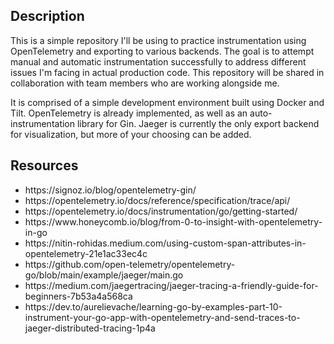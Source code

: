## Description

This is a simple repository I'll be using to practice instrumentation using OpenTelemetry and exporting to various backends. The goal is to attempt manual and automatic instrumentation successfully to address different issues I'm facing in actual production code. This repository will be shared in collaboration with team members who are working alongside me.

It is comprised of a simple development environment built using Docker and Tilt. OpenTelemetry is already implemented, as well as an auto-instrumentation library for Gin. Jaeger is currently the only export backend for visualization, but more of your choosing can be added.

## Resources
<ul>
<li>https://signoz.io/blog/opentelemetry-gin/</li>
<li>https://opentelemetry.io/docs/reference/specification/trace/api/</li>
  <li>https://opentelemetry.io/docs/instrumentation/go/getting-started/</li>
  <li>https://www.honeycomb.io/blog/from-0-to-insight-with-opentelemetry-in-go</li>
<li>https://nitin-rohidas.medium.com/using-custom-span-attributes-in-opentelemetry-21e1ac33ec4c</li>
<li>https://github.com/open-telemetry/opentelemetry-go/blob/main/example/jaeger/main.go</li>
<li>https://medium.com/jaegertracing/jaeger-tracing-a-friendly-guide-for-beginners-7b53a4a568ca</li>
<li>https://dev.to/aurelievache/learning-go-by-examples-part-10-instrument-your-go-app-with-opentelemetry-and-send-traces-to-jaeger-distributed-tracing-1p4a</li>
</ul>
